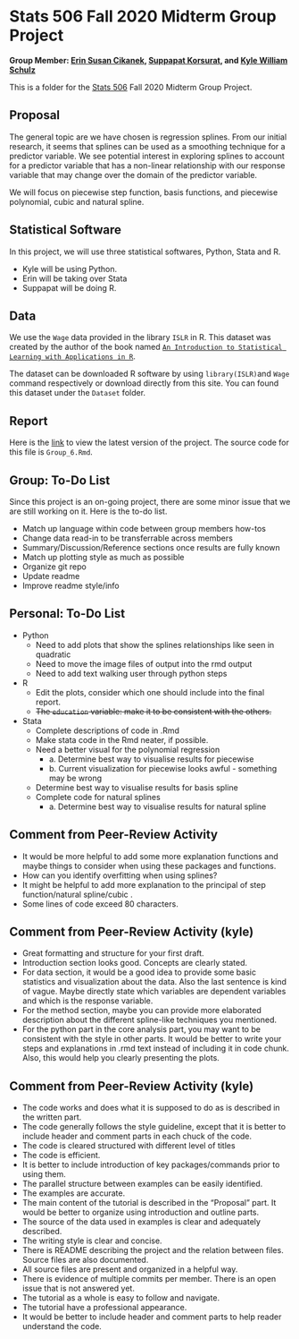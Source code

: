 # Stats 506 Fall 2020 Midterm Group Project
**Group Member: [Erin Susan Cikanek](https://github.com/ecikanek/Stats506_public), [Suppapat Korsurat](https://github.com/skorsu/Stats506_public), and [Kyle William Schulz](https://github.com/kylewschulz/Stats506_public)**  

This is a folder for the [Stats 506](https://github.com/jbhender/Stats506_F20) Fall 2020 Midterm Group Project.  

## Proposal
The general topic are we have chosen is regression splines. From our initial research, it seems
that splines can be used as a smoothing technique for a predictor variable. We see potential interest
in exploring splines to account for a predictor variable that has a non-linear relationship with our 
response variable that may change over the domain of the predictor variable.  

We will focus on piecewise step function, basis functions, and piecewise polynomial, cubic and natural spline. 

## Statistical Software
In this project, we will use three statistical softwares, Python, Stata and R.
* Kyle will be using Python.
* Erin will be taking over Stata
* Suppapat will be doing R.

## Data
We use the `Wage` data provided in the library `ISLR` in R. This dataset was created by the author of the book named [`An Introduction to Statistical Learning with Applications in R`](http://faculty.marshall.usc.edu/gareth-james/ISL/). 

The dataset can be downloaded R software by using `library(ISLR)`and `Wage` command respectively or download directly from this site. You can found this dataset under the `Dataset` folder.

## Report
Here is the [link](https://raw.githack.com/skorsu/Stats506_Project/main/Group_6.html) to view the latest version of the project. The source code for this file is `Group_6.Rmd`.  

## Group: To-Do List
Since this project is an on-going project, there are some minor issue that we are still working on it. Here is the to-do list.

* Match up language within code between group members how-tos
* Change data read-in to be transferrable across members 
* Summary/Discussion/Reference sections once results are fully known
* Match up plotting style as much as possible
* Organize git repo
* Update readme
* Improve readme style/info

## Personal: To-Do List
* Python
	* Need to add plots that show the splines relationships like seen in quadratic 
	* Need to move the image files of output into the rmd output
	* Need to add text walking user through python steps 
* R
	* Edit the plots, consider which one should include into the final report.
	* ~~The `education` variable: make it to be consistent with the others.~~
* Stata
    * Complete descriptions of code in .Rmd
    * Make stata code in the Rmd neater, if possible.
    *  Need a better visual for the polynomial regression
        *    a. Determine best way to visualise results for piecewise 
        *    b. Current visualization for piecewise looks awful - something may be wrong
    * Determine best way to visualise results for basis spline
    * Complete code for natural splines
        *    a. Determine best way to visualise results for natural spline
     
## Comment from Peer-Review Activity
* It would be more helpful to add some more explanation functions and maybe things to consider when using these packages and functions.  
* How can you identify overfitting when using splines?  
* It might be helpful to add more explanation to the principal of step function/natural spline/cubic .  
* Some lines of code exceed 80 characters. 

## Comment from Peer-Review Activity (kyle)
* Great formatting and structure for your first draft. 
* Introduction section looks good. Concepts are clearly stated. 
* For data section, it would be a good idea to provide some basic statistics and visualization about the data. Also the last sentence is kind of vague. Maybe directly state which variables are dependent variables and which is the response variable. 
* For the method section, maybe you can provide more elaborated description about the different spline-like techniques you mentioned. 
* For the python part in the core analysis part, you may want to be consistent with the style in other parts. It would be better to write your steps and explanations in .rmd text instead of including it in code chunk. Also, this would help you clearly presenting the plots.

## Comment from Peer-Review Activity (kyle) 
* The code works and does what it is supposed to do as is described in the written part.
* The code generally follows the style guideline, except that it is better to include header and comment
parts in each chuck of the code.
* The code is cleared structured with different level of titles
* The code is efficient.
* It is better to include introduction of key packages/commands prior to using them.
* The parallel structure between examples can be easily identified.
* The examples are accurate.
* The main content of the tutorial is described in the “Proposal” part. It would be better to organize using
introduction and outline parts.
* The source of the data used in examples is clear and adequately described.
* The writing style is clear and concise.
* There is README describing the project and the relation between files. Source files are also
documented.
* All source files are present and organized in a helpful way.
* There is evidence of multiple commits per member. There is an open issue that is not answered yet.
* The tutorial as a whole is easy to follow and navigate.
* The tutorial have a professional appearance.
* It would be better to include header and comment parts to help reader understand the code.
